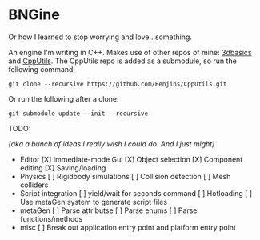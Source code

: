 BNGine
===================
Or how I learned to stop worrying and love...something.

An engine I'm writing in C++.  Makes use of other repos of mine: [3dbasics](https://github.com/Benjins/3dbasics) and [CppUtils](https://github.com/Benjins/CppUtils).  The CppUtils repo is added as a submodule, so run the following command:
```
git clone --recursive https://github.com/Benjins/CppUtils.git
```
Or run the following after a clone:
```
git submodule update --init --recursive
```

TODO:

*(aka a bunch of ideas I really wish I could do.  And I just might)*

 - Editor
   [X] Immediate-mode Gui
   [X] Object selection
   [X] Component editing 
   [X] Saving/loading
 - Physics
   [ ] Rigidbody simulations
   [ ] Collision detection
   [ ] Mesh colliders
 - Script integration
   [ ] yield/wait for seconds command
   [ ] Hotloading
   [ ] Use metaGen system to generate script files
 - metaGen
   [ ] Parse attributse
   [ ] Parse enums
   [ ] Parse functions/methods
 - misc
   [ ] Break out application entry point and platform entry point
